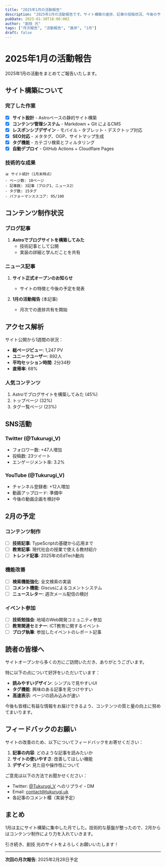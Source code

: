 ```yaml
---
title: "2025年1月の活動報告"
description: "2025年1月の活動報告です。サイト構築の進捗、記事の投稿状況、今後の予定についてお知らせします。"
pubDate: 2025-01-30T18:00:00Z  
author: "創技 光"
tags: ["月次報告", "活動報告", "進捗", "1月"]
draft: false
---
```


# 2025年1月の活動報告

2025年1月の活動をまとめてご報告いたします。

## サイト構築について

### 完了した作業

- [x] **サイト設計** - Astroベースの静的サイト構築
- [x] **コンテンツ管理システム** - Markdown + Git によるCMS
- [x] **レスポンシブデザイン** - モバイル・タブレット・デスクトップ対応
- [x] **SEO対応** - メタタグ、OGP、サイトマップ生成
- [x] **タグ機能** - カテゴリ検索とフィルタリング
- [x] **自動デプロイ** - GitHub Actions + Cloudflare Pages

### 技術的な成果

```
📊 サイト統計（1月末時点）
- ページ数: 10ページ
- 記事数: 3記事（ブログ1、ニュース2）
- タグ数: 15タグ
- パフォーマンススコア: 95/100
```

## コンテンツ制作状況

### ブログ記事

1. **Astroでブログサイトを構築してみた** 
   - 技術記事として公開
   - 実装の詳細と学んだことを共有

### ニュース記事

1. **サイト正式オープンのお知らせ**
   - サイトの特徴と今後の予定を発表

2. **1月の活動報告** (本記事)
   - 月次での進捗共有を開始

## アクセス解析

サイト公開から1週間の状況：

- **総ページビュー**: 1,247 PV
- **ユニークユーザー**: 892人
- **平均セッション時間**: 2分34秒
- **直帰率**: 68%

### 人気コンテンツ

1. Astroでブログサイトを構築してみた (45%)
2. トップページ (32%)
3. タグ一覧ページ (23%)

## SNS活動

### Twitter (@Tukurugi_V)

- フォロワー数: +47人増加
- 投稿数: 23ツイート
- エンゲージメント率: 3.2%

### YouTube (@Tukurugi_V)

- チャンネル登録者: +12人増加
- 動画アップロード: 準備中
- 今後の動画企画を検討中

## 2月の予定

### コンテンツ制作

- [ ] **技術記事**: TypeScriptの基礎から応用まで
- [ ] **教育記事**: 現代社会の授業で使える教材紹介
- [ ] **トレンド記事**: 2025年のEdTech動向

### 機能改善

- [ ] **検索機能強化**: 全文検索の実装
- [ ] **コメント機能**: Giscusによるコメントシステム
- [ ] **ニュースレター**: 週次メール配信の検討

### イベント参加

- [ ] **技術勉強会**: 地域のWeb開発コミュニティ参加
- [ ] **教育関連セミナー**: ICT教育に関するイベント
- [ ] **ブログ執筆**: 参加したイベントのレポート記事

## 読者の皆様へ

サイトオープンから多くの方にご訪問いただき、ありがとうございます。

特に以下の点について好評をいただいています：

- **読みやすいデザイン**: シンプルで見やすいUI
- **タグ機能**: 興味のある記事を見つけやすい
- **高速表示**: ページの読み込みが速い

今後も皆様に有益な情報をお届けできるよう、コンテンツの質と量の向上に努めてまいります。

## フィードバックのお願い

サイトの改善のため、以下についてフィードバックをお寄せください：

1. **記事の内容**: どのような記事を読みたいか
2. **サイトの使いやすさ**: 改善してほしい機能
3. **デザイン**: 見た目や操作性について

ご意見は以下の方法でお聞かせください：

- Twitter: [@Tukurugi_V](https://twitter.com/Tukurugi_V) へのリプライ・DM
- Email: contact@tukurugi.uk
- 各記事のコメント欄（実装予定）

## まとめ

1月は主にサイト構築に集中した月でした。技術的な基盤が整ったので、2月からはコンテンツ制作により力を入れていきます。

引き続き、創技 光のサイトをよろしくお願いいたします！

---

**次回の月次報告**: 2025年2月28日予定